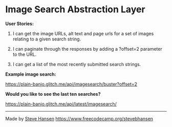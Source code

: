 Image Search Abstraction Layer
=========================

**User Stories:**

1. I can get the image URLs, alt text and page urls for a set of images relating to a given search string.

2. I can paginate through the responses by adding a ?offset=2 parameter to the URL.

3. I can get a list of the most recently submitted search strings.


**Example image search:**

https://plain-banjo.glitch.me/api/imagesearch/buster?offset=2

**Would you like to see the last ten searches?**

https://plain-banjo.glitch.me/api/latest/imagesearch/




-------------------
Made by [Steve Hansen](https://www.freecodecamp.org/stevebhansen)
https://www.freecodecamp.org/stevebhansen
